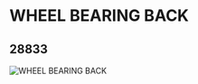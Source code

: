 # WHEEL BEARING BACK
## 28833
![WHEEL BEARING BACK](https://lc-www-live-s.legocdn.com/media/bricks/5/2/6169984.jpg)